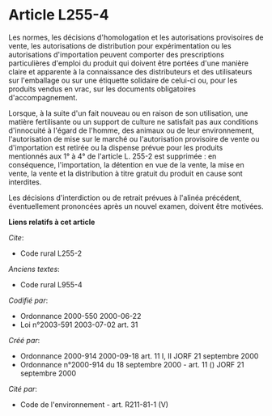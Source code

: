 # Article L255-4

Les normes, les décisions d'homologation et les autorisations provisoires de vente, les autorisations de distribution pour
expérimentation ou les autorisations d'importation peuvent comporter des prescriptions particulières d'emploi du produit qui
doivent être portées d'une manière claire et apparente à la connaissance des distributeurs et des utilisateurs sur
l'emballage ou sur une étiquette solidaire de celui-ci ou, pour les produits vendus en vrac, sur les documents obligatoires
d'accompagnement.

Lorsque, à la suite d'un fait nouveau ou en raison de son utilisation, une matière fertilisante ou un support de culture ne
satisfait pas aux conditions d'innocuité à l'égard de l'homme, des animaux ou de leur environnement, l'autorisation de mise
sur le marché ou l'autorisation provisoire de vente ou d'importation est retirée ou la dispense prévue pour les produits
mentionnés aux 1° à 4° de l'article L. 255-2 est supprimée : en conséquence, l'importation, la détention en vue de la vente,
la mise en vente, la vente et la distribution à titre gratuit du produit en cause sont interdites.

Les décisions d'interdiction ou de retrait prévues à l'alinéa précédent, éventuellement prononcées après un nouvel examen,
doivent être motivées.

**Liens relatifs à cet article**

_Cite_:

  - Code rural L255-2

_Anciens textes_:

  - Code rural L955-4

_Codifié par_:

  - Ordonnance 2000-550 2000-06-22
  - Loi n°2003-591 2003-07-02 art. 31

_Créé par_:

  - Ordonnance 2000-914 2000-09-18 art. 11 I, II JORF 21 septembre 2000
  - Ordonnance n°2000-914 du 18 septembre 2000 - art. 11 () JORF 21 septembre 2000

_Cité par_:

  - Code de l'environnement - art. R211-81-1 (V)
